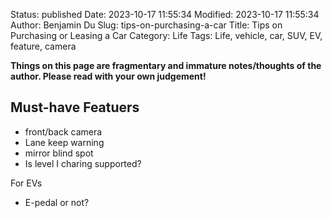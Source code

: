 Status: published
Date: 2023-10-17 11:55:34
Modified: 2023-10-17 11:55:34
Author: Benjamin Du
Slug: tips-on-purchasing-a-car
Title: Tips on Purchasing or Leasing a Car
Category: Life
Tags: Life, vehicle, car, SUV, EV, feature, camera

**Things on this page are fragmentary and immature notes/thoughts of the author. Please read with your own judgement!**


## Must-have Featuers

- front/back camera
- Lane keep warning
- mirror blind spot
- Is level I charing supported?

For EVs
- E-pedal or not?
